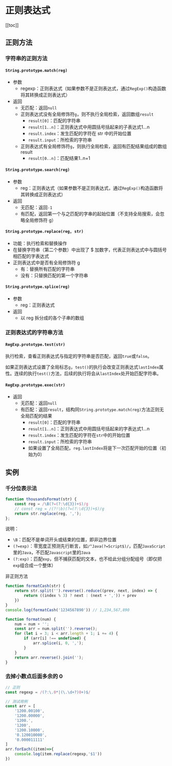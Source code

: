 # 正则表达式

[[toc]]

## 正则方法

### 字符串的正则方法

#### `String.prototype.match(reg)`

- 参数
  - regexp：正则表达式（如果参数不是正则表达式，通过`RegExp()`构造函数将其转换成正则表达式）
- 返回
  - 无匹配：返回`null`
  - 正则表达式没有全局修饰符`g`，则不执行全局检索，返回数组`result`
    - `result[0]`：匹配的字符串
    - `result[1..n]`：正则表达式中用圆括号括起来的子表达式1...n
    - `result.index`：发生匹配的字符在 str 中的开始位置
    - `result.input`：所检索的字符串
  - 正则表达式有全局修饰符`g`，则执行全局检索，返回有匹配结果组成的数组 result
    - `result[0..n]`：匹配结果1..n+1

#### `String.prototype.search(reg)`

- 参数
  - reg：正则表达式（如果参数不是正则表达式，通过`RegExp()`构造函数将其转换成正则表达式）
- 返回
  - 无匹配：返回`-1`
  - 有匹配，返回第一个与之匹配的字串的起始位置（不支持全局搜索，会忽略全局修饰符 g）

#### `String.prototype.replace(reg, str)`

- 功能：执行检索和替换操作
- 在替换字符串（第二个参数）中出现了 $ 加数字，代表正则表达式中与圆括号相匹配的字表达式
- 正则表达式中是否有全局修饰符 g
  - 有：替换所有匹配的字符串
  - 没有：只替换匹配的第一个字符串

#### `String.prototype.splice(reg)`

- 参数
  - reg：正则表达式
- 返回
  - 以 reg 拆分成的各个子串的数组

### 正则表达式的字符串方法

#### `RegExp.prototype.test(str)`

执行检索，查看正则表达式与指定的字符串是否匹配，返回`true`或`false`。

如果正则表达式设置了全局标志`g`，`test()`的执行会改变正则表达式`lastIndex`属性。连续的执行`test()`方法，后续的执行将会从`lastIndex`处开始匹配字符串。

#### `RegExp.prototype.exec(str)`

- 返回
  - 无匹配：返回`null`
  - 有匹配：返回`result`，结构同`String.prototype.match(reg)`方法正则无全局匹配的结果
    - `result[0]`：匹配的字符串
    - `result[1..n]`：正则表达式中用圆括号括起来的字表达式1...n
    - `result.index`：发生匹配的字符在`str`中的开始位置
    - `result.input`：所检索的字符串
    - 如果设置了全局匹配，`reg.lastIndex`将是下一次匹配开始的位置（初始为0）

## 实例

### 千分位表示法

```js
function thousandsFormat(str) {
    const reg = /\B(?=(?:\d{3})+$)/g
    // const reg = /(?!\b)(?=(?:\d{3})+$)/g
    return str.replace(reg, ',');
};
```

说明：

- `\B`：匹配不是单词开头或结束的位置，即非边界位置
- `(?=exp)`：零宽度正预测先行断言，如`/^Java(?=Script$)/`，匹配`JavaScript`里的`Java`，不匹配`Javascript`里的`Java`
- `(?:exp)`：匹配`exp`，但不捕获匹配的文本，也不给此分组分配组号（即仅把`exp`组合成一个整体）

非正则方法

```js
function formatCash(str) {
    return str.split('').reverse().reduce((prev, next, index) => {
        return ((index % 3) ? next : (next + ',')) + prev
    })
}
console.log(formatCash('1234567890')) // 1,234,567,890
```

```js
function format(num) {
    num = num + '';
    const arr = num.split('').reverse();
    for (let i = 3; i < arr.length + 1; i += 4) {
        if (arr[i] !== undefined) {
            arr.splice(i, 0, ',');
        }
    }
    return arr.reverse().join('');
}
```

### 去掉小数点后面多余的 0

```js
// 正则
const regexp = /(?:\.0*|(\.\d+?)0+)$/

// 测试用例
const arr = [
    '1200.00100',
    '1200.00000',
    '1200.',
    '1200',
    '1200.10000',
    '0.120010000',
    '0.000011111'
]
arr.forEach((item)=>{
    console.log(item.replace(regexp,'$1'))
})
```
